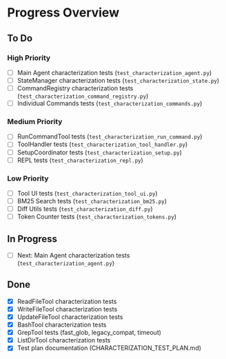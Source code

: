 # Progress Overview

## To Do
### High Priority
- [ ] Main Agent characterization tests (`test_characterization_agent.py`)
- [ ] StateManager characterization tests (`test_characterization_state.py`)
- [ ] CommandRegistry characterization tests (`test_characterization_command_registry.py`)
- [ ] Individual Commands tests (`test_characterization_commands.py`)

### Medium Priority
- [ ] RunCommandTool tests (`test_characterization_run_command.py`)
- [ ] ToolHandler tests (`test_characterization_tool_handler.py`)
- [ ] SetupCoordinator tests (`test_characterization_setup.py`)
- [ ] REPL tests (`test_characterization_repl.py`)

### Low Priority
- [ ] Tool UI tests (`test_characterization_tool_ui.py`)
- [ ] BM25 Search tests (`test_characterization_bm25.py`)
- [ ] Diff Utils tests (`test_characterization_diff.py`)
- [ ] Token Counter tests (`test_characterization_tokens.py`)

## In Progress
- [ ] Next: Main Agent characterization tests (`test_characterization_agent.py`)

## Done
- [x] ReadFileTool characterization tests
- [x] WriteFileTool characterization tests  
- [x] UpdateFileTool characterization tests
- [x] BashTool characterization tests
- [x] GrepTool tests (fast_glob, legacy_compat, timeout)
- [x] ListDirTool characterization tests
- [x] Test plan documentation (CHARACTERIZATION_TEST_PLAN.md)
